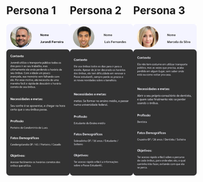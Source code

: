 <div style="display: flex; float=left;">

<div style="display: flex; flex-direction: column ; margin: auto;">
    <h1>Persona 1</h1>
    <img src="../images/Jurandi.svg" alt="nao deu bom">
</div>

<div style="display: flex; flex-direction: column; margin: auto;"> 
    <h1>Persona 2</h1>
    <img src="../images/Luis.svg" alt="nao deu bom">
</div>

<div style="display: flex; flex-direction: column ;margin: auto;">
    <h1>Persona 3</h1>
    <img src="../images/Marcela.svg" alt="nao deu bom">
</div>

</div>